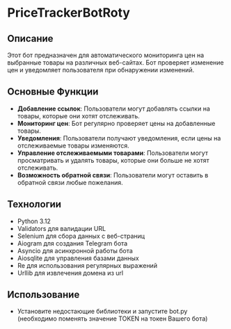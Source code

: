 # PriceTrackerBotRoty

## Описание

Этот бот предназначен для автоматического мониторинга цен на выбранные товары на различных веб-сайтах. Бот проверяет изменение цен и уведомляет пользователя при обнаружении изменений.

## Основные Функции

- **Добавление ссылок**: Пользователи могут добавлять ссылки на товары, которые они хотят отслеживать.
- **Мониторинг цен**: Бот регулярно проверяет цены на добавленные товары.
- **Уведомления**: Пользователи получают уведомления, если цены на отслеживаемые товары изменяются.
- **Управление отслеживаемыми товарами**: Пользователи могут просматривать и удалять товары, которые они больше не хотят отслеживать.
- **Возможность обратной связи**: Пользователи могут оставить в обратной связи любые пожелания.

## Технологии

- Python 3.12
- Validators для валидации URL
- Selenium для сбора данных с веб-страниц
- Aiogram для создания Telegram бота
- Asyncio для асинхронной работы бота
- Aiosqlite для управления базами данных
- Re для использования регулярных выражений 
- Urllib для извлечения домена из url 

## Использование

- Установите недостающие библиотеки и запустите bot.py (необходимо поменять значение TOKEN на токен Вашего бота)